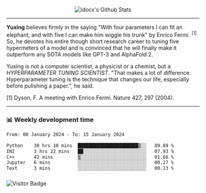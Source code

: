 <div align="center">
    <img align="center" src="https://github-readme-stats.vercel.app/api?username=idocx&show_icons=true&count_private=true&hide_border=true" alt="idocx's Github Stats"></img>
</div>

---

**Yuxing** believes firmly in the saying "With four parameters I can fit an elephant, and with five I can make him wiggle his trunk" by Enrico Fermi. <sup>[1]</sup> So, he devotes his entire though short research career to tuning five hypermeters of a model and is convinced that he will finally make it outperform any SOTA models like GPT-3 and AlphaFold 2.

Yuxing is not a computer scientist, a physicist or a chemist, but a *HYPERPARAMETER TUNING SCIENTIST*. "That makes a lot of difference. Hyperparameter tuning is the technique that changes our life, especially before pulishing a paper.", he said.

[1] Dyson, F. A meeting with Enrico Fermi. Nature 427, 297 (2004).


---

### 📊 Weekly development time
<!--START_SECTION:waka-->

```txt
From: 08 January 2024 - To: 15 January 2024

Python    38 hrs 10 mins  ██████████████████████▒░░   89.89 %
INI       3 hrs 22 mins   ██░░░░░░░░░░░░░░░░░░░░░░░   07.93 %
C++       42 mins         ▒░░░░░░░░░░░░░░░░░░░░░░░░   01.66 %
Jupyter   6 mins          ░░░░░░░░░░░░░░░░░░░░░░░░░   00.27 %
Text      3 mins          ░░░░░░░░░░░░░░░░░░░░░░░░░   00.13 %
```

<!--END_SECTION:waka-->

### 

![Visitor Badge](https://visitor-badge.laobi.icu/badge?page_id=idocx.idocx)
